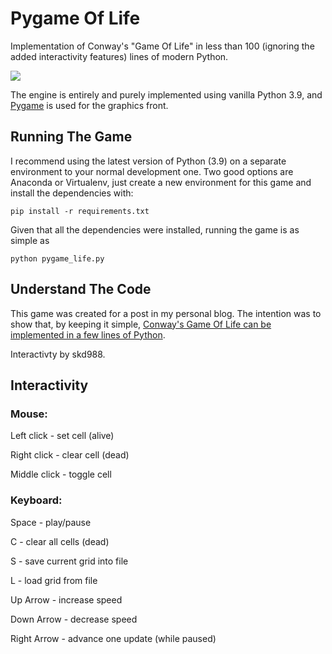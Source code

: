 # Pygame Of Life

Implementation of Conway's "Game Of Life" in less than 100 (ignoring the added interactivity features)
lines of modern Python.

![](https://raw.githubusercontent.com/matheusgomes28/pygame-life/main/media/pygame-of-life.gif)

The engine is entirely and purely implemented using vanilla
Python 3.9, and [Pygame](https://www.pygame.org/) is used for
the graphics front.

## Running The Game

I recommend using the latest version of Python (3.9) on a
separate environment to your normal development one. Two
good options are Anaconda or Virtualenv, just create a new
environment for this game and install the dependencies with:

```shell
pip install -r requirements.txt
```

Given that all the dependencies were installed, running the
game is as simple as

```shell
python pygame_life.py
```

## Understand The Code

This game was created for a post in my  personal blog.
The intention was to show that, by keeping it simple, [Conway's Game Of Life 
can be implemented in a few lines of Python](https://matgomes.com/conways-game-of-life-python).

Interactivty by skd988.

## Interactivity
### Mouse:
Left click - set cell (alive)

Right click - clear cell (dead)

Middle click - toggle cell

### Keyboard:
Space - play/pause

C - clear all cells (dead)

S - save current grid into file

L - load grid from file

Up Arrow - increase speed

Down Arrow - decrease speed

Right Arrow - advance one update (while paused)